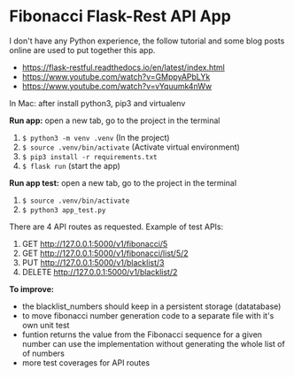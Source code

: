 # Fibonacci Flask-Rest API App

I don't have any Python experience, the follow tutorial and some blog posts online are used to put together this app.

- https://flask-restful.readthedocs.io/en/latest/index.html
- https://www.youtube.com/watch?v=GMppyAPbLYk
- https://www.youtube.com/watch?v=vYquumk4nWw


In Mac: after install python3, pip3 and virtualenv

**Run app:** open a new tab, go to the project in the terminal
1. `$ python3 -m venv .venv` (In the project)
2. `$ source .venv/bin/activate` (Activate virtual environment)
3. `$ pip3 install -r requirements.txt`
4. `$ flask run` (start the app)

**Run app test:** open a new tab, go to the project in the terminal
1. `$ source .venv/bin/activate` 
2. `$ python3 app_test.py` 

There are 4 API routes as requested.
Example of test APIs:
1. GET http://127.0.0.1:5000/v1/fibonacci/5
2. GET http://127.0.0.1:5000/v1/fibonacci/list/5/2
3. PUT http://127.0.0.1:5000/v1/blacklist/3
4. DELETE http://127.0.0.1:5000/v1/blacklist/2


**To improve:**
- the blacklist_numbers should keep in a persistent storage (datatabase)
- to move fibonacci number generation code to a separate file with it's own unit test
- funtion returns the value from the Fibonacci sequence for a given number can use the implementation without generating the whole list of of numbers
- more test coverages for API routes 

